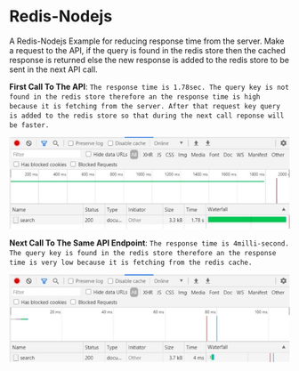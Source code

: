 # Redis-Nodejs
A Redis-Nodejs Example for reducing response time from the server. Make a request to the API, if the query is found in the redis store then the cached response is returned else the new response is added to the redis store to be sent in the next API call.

**First Call To The API**: `The response time is 1.78sec. The query key is not found in the redis store therefore an the response time is high because it is fetching from the server. After that request key query is added to the redis store so that during the next call reponse will be faster.`

![alt text](https://github.com/asonib/Redis-Nodejs/blob/master/others/img/before.JPG)

**Next Call To The Same API Endpoint**: `The response time is 4milli-second. The query key is found in the redis store therefore an the response time is very low because it is fetching from the redis cache.`

![alt text](https://github.com/asonib/Redis-Nodejs/blob/master/others/img/after.JPG)

